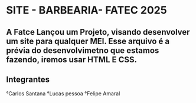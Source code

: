 # SITE - BARBEARIA- FATEC 2025 

## A Fatce Lançou um Projeto, visando desenvolver um site para qualquer MEI. Esse arquivo é a prévia do desenvolvimetno que estamos fazendo, iremos usar HTML E CSS.

## Integrantes
 °Carlos Santana
 °Lucas pessoa
 °Felipe Amaral
